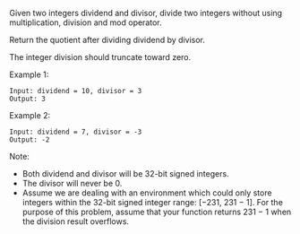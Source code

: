 Given two integers dividend and divisor, divide two integers without using multiplication, division and mod operator.

Return the quotient after dividing dividend by divisor.

The integer division should truncate toward zero.

Example 1:
```
Input: dividend = 10, divisor = 3
Output: 3
```
Example 2:
```
Input: dividend = 7, divisor = -3
Output: -2
```
Note:

* Both dividend and divisor will be 32-bit signed integers.
* The divisor will never be 0.
* Assume we are dealing with an environment which could only store integers within the 32-bit signed integer range: [−231,  231 − 1]. For the purpose of this problem, assume that your function returns 231 − 1 when the division result overflows.
